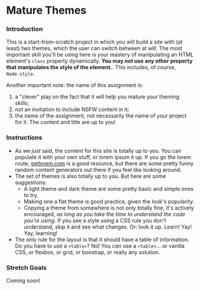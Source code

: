 # Mature Themes

### Introduction

This is a start-from-scratch project in which you will build a site with (at least) two themes, which the user can switch between at will. The most important skill you'll be using here is your mastery of manipulating an HTML element's `class` property dynamically. **You may not use any other property that manipulates the style of the element.**. This includes, of course, `Node.style`.

Another important note: the name of this assignment is:

1. a "clever" play on the fact that it will help you mature your theming skills;
2. *not* an invitation to include NSFW content in it;
3. the name of the assignment, not necessarily the name of your project for it. The content and title are up to you!


### Instructions

* As we _just_ said, the content for this site is totally up to you. You can populate it with your own stuff, or lorem ipsum it up.
    If you go the lorem route, [getlorem.com](https://www.getlorem.com) is a good resource, but there are some pretty funny random content generators out there if you feel like looking around.
* The set of themes is also totally up to you. But here are some suggestions:
    * A light theme and dark theme are some pretty basic and simple ones to try.
    * Making one a flat theme is good practice, given the look's popularity.
    * Copying a theme from somewhere is not only totally fine, it's actively encouraged, _as long as you take the time to understand the code you're using._ If you see a style using a CSS rule you don't understand, skip it and see what changes. Or: look it up. Learn! Yay! Yay, learning!
* The only rule for the layout is that it should have a table of information. Do you have to use a `<table>`? No! You _can_ use a `<table>`... or vanilla CSS, or flexbox, or grid, or boostrap, or really any solution.

### Stretch Goals

Coming soon!